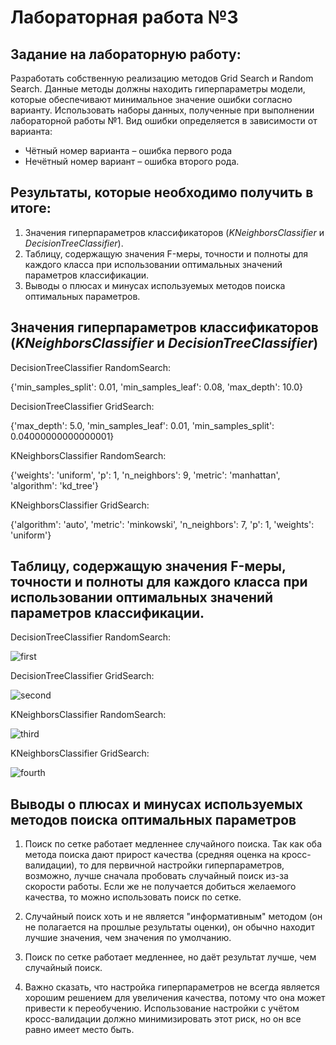 # Лабораторная работа №3

## Задание на лабораторную работу:

Разработать собственную реализацию методов Grid Search и Random Search. Данные методы должны находить гиперпараметры модели, которые обеспечивают минимальное значение ошибки согласно варианту. Использовать наборы данных, полученные при выполнении лабораторной работы №1. Вид ошибки определяется в зависимости от варианта:

* Чётный номер варианта – ошибка первого рода
* Нечётный номер вариант – ошибка второго рода.

## Результаты, которые необходимо получить в итоге:

1. Значения гиперпараметров классификаторов (_KNeighborsClassifier_ и _DecisionTreeClassifier_).
2. Таблицу, содержащую значения F-меры, точности и полноты для каждого класса при использовании оптимальных значений параметров классификации.
3. Выводы о плюсах и минусах используемых методов поиска оптимальных параметров.

## Значения гиперпараметров классификаторов (_KNeighborsClassifier_ и _DecisionTreeClassifier_)

DecisionTreeClassifier RandomSearch:

{'min_samples_split': 0.01, 'min_samples_leaf': 0.08, 'max_depth': 10.0}

DecisionTreeClassifier GridSearch:

{'max_depth': 5.0, 'min_samples_leaf': 0.01, 'min_samples_split': 0.04000000000000001}

KNeighborsClassifier RandomSearch:

{'weights': 'uniform', 'p': 1, 'n_neighbors': 9, 'metric': 'manhattan', 'algorithm': 'kd_tree'}

KNeighborsClassifier GridSearch:

{'algorithm': 'auto', 'metric': 'minkowski', 'n_neighbors': 7, 'p': 1, 'weights': 'uniform'}

## Таблицу, содержащую значения F-меры, точности и полноты для каждого класса при использовании оптимальных значений параметров классификации.

DecisionTreeClassifier RandomSearch:

![first](https://github.com/witssaa/2021-AI-ML/blob/main/Hypertuning/images/dtc_with_random_search.png)

DecisionTreeClassifier GridSearch:

![second](https://github.com/witssaa/2021-AI-ML/blob/main/Hypertuning/images/dtc_with_grid_search.png)

KNeighborsClassifier RandomSearch:

![third](https://github.com/witssaa/2021-AI-ML/blob/main/Hypertuning/images/knn_with_grid_search.png)

KNeighborsClassifier GridSearch:

![fourth](https://github.com/witssaa/2021-AI-ML/blob/main/Hypertuning/images/knn_with_grid_search.png)

## Выводы о плюсах и минусах используемых методов поиска оптимальных параметров

1. Поиск по сетке работает медленнее случайного поиска. Так как оба метода поиска дают прирост качества (средняя оценка на кросс-валидации), то для первичной настройки гиперпараметров, возможно, лучше сначала пробовать случайный поиск из-за скорости работы. Если же не получается добиться желаемого качества, то можно использовать поиск по сетке.

2. Случайный поиск хоть и не является "информативным" методом (он не полагается на прошлые результаты оценки), он обычно находит лучшие значения, чем значения по умолчанию.

3. Поиск по сетке работает медленнее, но даёт результат лучше, чем случайный поиск.

4. Важно сказать, что настройка гиперпараметров не всегда является хорошим решением для увеличения качества, потому что она может привести к переобучению. Использование настройки с учётом кросс-валидации должно минимизировать этот риск, но он все равно имеет место быть.
